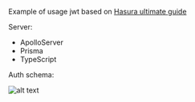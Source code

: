 Example of usage jwt based on [Hasura ultimate guide](https://hasura.io/blog/best-practices-of-using-jwt-with-graphql/#silent_refresh)

Server:
* ApolloServer
* Prisma
* TypeScript




Auth schema:

![alt text](https://hasura.io/blog/content/images/2019/09/Screen-Shot-2019-09-06-at-11.46.17.png "qwe")
